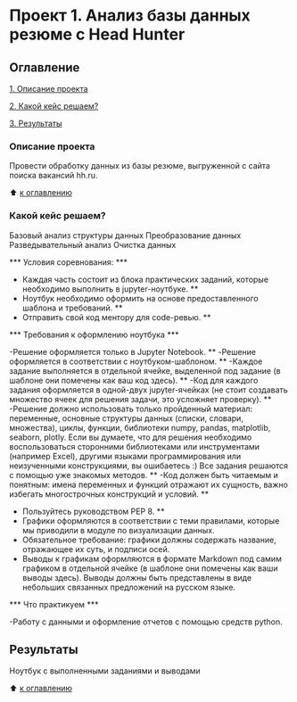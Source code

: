 # Проект 1. Анализ базы данных резюме c Head Hunter


## Оглавление

[1. Описание проекта](https://github.com/santyskill/Homework/blob/main/project_1/README.md#описание-проекта)

[2. Какой кейс решаем?](https://github.com/santyskill/Homework/blob/main/project_1/README.md#какой-кейс-решаем)

[3. Результаты](https://github.com/santyskill/Homework/blob/main/project_1/README.md#результаты)


### Описание проекта

Провести обработку данных из базы резюме, выгруженной с сайта поиска вакансий hh.ru.

:arrow_up: [к оглавлению](https://github.com/santyskill/Homework/blob/main/project_1/README.md#оглавление)



### Какой кейс решаем?
Базовый анализ структуры данных
Преобразование данных
Разведывательный анализ
Очистка данных

*** Условия соревнования: ***

- Каждая часть состоит из блока практических заданий, которые необходимо выполнить в jupyter-ноутбуке. **
- Ноутбук необходимо оформить на основе предоставленного шаблона и требований. **
- Отправить свой код ментору для code-ревью. **

*** Требования к оформлению ноутбука ***

-Решение оформляется только в Jupyter Notebook. **
-Решение оформляется в соответствии с ноутбуком-шаблоном. **
-Каждое задание выполняется в отдельной ячейке, выделенной под задание (в шаблоне они помечены как ваш код здесь). **
-Код для каждого задания оформляется в одной-двух jupyter-ячейках (не стоит создавать множество ячеек для решения задачи, это усложняет проверку). **
-Решение должно использовать только пройденный материал: переменные, основные структуры данных (списки, словари, множества), циклы, функции, библиотеки numpy, pandas, matplotlib, seaborn, plotly. Если вы думаете, что для решения необходимо воспользоваться сторонними библиотеками или инструментами (например Excel), другими языками программирования или неизученными конструкциями, вы ошибаетесь :) Все задания решаются с помощью уже знакомых методов. **
-Код должен быть читаемым и понятным: имена переменных и функций отражают их сущность, важно избегать многострочных конструкций и условий. **
- Пользуйтесь руководством PEP 8. **
- Графики оформляются в соответствии с теми правилами, которые мы приводили в модуле по визуализации данных. 
- Обязательное требование: графики должны содержать название, отражающее их суть, и подписи осей.
- Выводы к графикам оформляются в формате Markdown под самим графиком в отдельной ячейке (в шаблоне они помечены как ваши выводы здесь). Выводы должны быть представлены в виде небольших связанных предложений на русском языке.

*** Что практикуем ***

-Работу с данными и оформление отчетов с помощью средств python.


## Результаты

Ноутбук с выполненными заданиями и выводами

:arrow_up: [к оглавлению](https://github.com/santyskill/Homework/blob/main/project_1/README.md#оглавление)